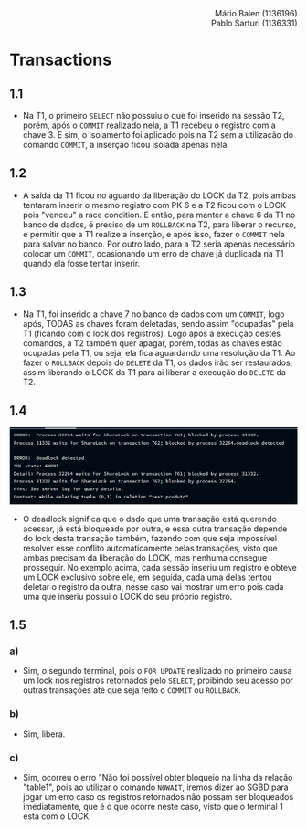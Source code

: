 <div style="text-align: right">Mário Balen (1136196)</div>
<div style="text-align: right">Pablo Sarturi (1136331)</div>

# Transactions

## 1.1
* Na T1, o primeiro `SELECT` não possuiu o que foi inserido na sessão T2, porém, após o `COMMIT` realizado nela, a T1 recebeu o registro com a chave 3. E sim, o isolamento foi aplicado pois na T2 sem a utilização do comando `COMMIT`, a inserção ficou isolada apenas nela.

## 1.2
* A saída da T1 ficou no aguardo da liberação do LOCK da T2, pois ambas tentaram inserir o mesmo registro com PK 6 e a T2 ficou com o LOCK pois "venceu" a race condition.
E então, para manter a chave 6 da T1 no banco de dados, é preciso de um `ROLLBACK` na T2, para liberar o recurso, e permitir que a T1 realize a inserção, e após isso, fazer o `COMMIT` nela para salvar no banco. Por outro lado, para a T2 seria apenas necessário colocar um `COMMIT`, ocasionando um erro de chave já duplicada na T1 quando ela fosse tentar inserir.

## 1.3
* Na T1, foi inserido a chave 7 no banco de dados com um `COMMIT`, logo após, TODAS as chaves foram deletadas, sendo assim "ocupadas" pela T1 (ficando com o lock dos registros). Logo após a execução destes comandos, a T2 também quer apagar, porém, todas as chaves estão ocupadas pela T1, ou seja, ela fica aguardando uma resolução da T1. Ao fazer o  `ROLLBACK` depois do `DELETE` da T1, os dados irão ser restaurados, assim liberando o LOCK da T1 para ai liberar a execução do `DELETE` da T2.

## 1.4
![1.4](./DEADLOCK.png)
* O deadlock significa que o dado que uma transação está querendo acessar, já está bloqueado por outra, e essa outra transação depende do lock desta transação também, fazendo com que seja impossível resolver esse conflito automaticamente pelas transações, visto que ambas precisam da liberação do LOCK, mas nenhuma consegue prosseguir. No exemplo acima, cada sessão inseriu um registro e obteve um LOCK exclusivo sobre ele, em seguida, cada uma delas tentou deletar o registro da outra, nesse caso vai mostrar um erro pois cada uma que inseriu possui o LOCK do seu próprio registro.

## 1.5
### a)
* Sim, o segundo terminal, pois o `FOR UPDATE` realizado no primeiro causa um lock nos registros retornados pelo `SELECT`, proibindo seu acesso por outras transações até que seja feito o `COMMIT` ou `ROLLBACK`.

### b)
* Sim, libera.

### c)
* Sim, ocorreu o erro "Não foi possível obter bloqueio na linha da relação "table1", pois ao utilizar o comando `NOWAIT`, iremos dizer ao SGBD para jogar um erro caso os registros retornados não possam ser bloqueados imediatamente, que é o que ocorre neste caso, visto que o terminal 1 está com o LOCK.